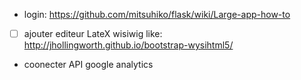 - login: https://github.com/mitsuhiko/flask/wiki/Large-app-how-to

-[ ] ajouter editeur LateX wisiwig like: http://jhollingworth.github.io/bootstrap-wysihtml5/

- coonecter API google analytics